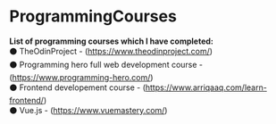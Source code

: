# ProgrammingCourses
<b>List of programming courses which I have completed:</b> <br>
⚫ TheOdinProject - (https://www.theodinproject.com/) <br>
⚫ Programming hero full web development course - (https://www.programming-hero.com/) <br>
⚫ Frontend developement course - (https://www.arriqaaq.com/learn-frontend/) <br>
⚫ Vue.js - (https://www.vuemastery.com/) <br>
<br>

